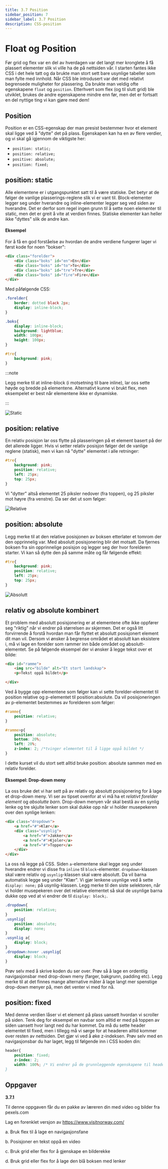 ```yaml
---
title: 3.7 Position
sidebar_position: 7
sidebar_label: 3.7 Position
description: CSS-position
---
```


# Float og Position

Før grid og flex var en del av hverdagen var det langt mer kronglete å få plassert elementer slik vi ville ha de på nettsiden vår. I starten fantes ikke CSS i det hele tatt og da brukte man stort sett bare usynlige tabeller som man fylte med innhold. Når CSS ble introdusert var det med relativt begrensede muligheter for plassering. Da brukte man veldig ofte egenskapene `float` og `position`. Etterhvert som flex (og til slutt grid) ble utviklet, brukes de andre egenskapene mindre enn før, men det er fortsatt en del nyttige ting vi kan gjøre med dem!


## Position

Position er en CSS-egenskap der man presist bestemmer hvor et element skal ligge ved å "dytte" det på plass. Egenskapen kan ha en av flere verdier, og vi skal gå igjennom de viktigste her:

* `position: static;`
* `position: relative;`
* `positive: absolute;`
* `position: fixed;`

## position: static

Alle elementene er i utgangspunktet satt til å være statiske. Det betyr at de følger de vanlige plasserings-reglene slik vi er vant til. Block-elementer legger seg under hverandre og inline-elementer legger seg ved siden av hverandre. Det er derfor som regel ingen grunn til å sette noen elementer til static, men det er greit å vite at verdien finnes. Statiske elementer kan heller ikke "dyttes" slik de andre kan.

#### Eksempel

For å få en god forståelse av hvordan de andre verdiene fungerer lager vi først kode for noen "bokser":

```html
<div class="forelder">
    <div class="boks" id="en">En</div>
    <div class="boks" id="to">To</div>
    <div class="boks" id="tre">Tre</div>
    <div class="boks" id="fire">Fire</div>
</div>
```

Med påfølgende CSS:

```css
.forelder{
    border: dotted black 2px;
    display: inline-block;
}

.boks{
    display: inline-block;
    background: lightblue;
    width: 100px;
    height: 100px;
}

#tre{
    background: pink;
}
```

:::note

Legg merke til at inline-block (i motsetning til bare inline), lar oss sette høyde og bredde på elementene. Alternativt kunne vi brukt flex, men eksempelet er best når elementene ikke er dynamiske.

:::

![Static](./bilder/3_6%20-%20floatogposition/position1.png)

## position: relative

En relativ posisjon lar oss flytte på plasseringen på et element basert på der det allerede ligger. Hvis vi setter relativ posisjon følger det de vanlige reglene (statisk), men vi kan nå "dytte" elementet i alle retninger:

```css
#tre{
    background: pink;
    position: relative;
    left: 25px;
    top: 25px;
}
```

Vi "dytter" altså elementet 25 piksler nedover (fra toppen), og 25 piksler mot høyre (fra venstre). Da ser det ut som følger:

![Relative](./bilder/3_6%20-%20floatogposition/position2.png)

## position: absolute 

Legg merke til at den relative posisjonen av boksen etterlater et tomrom der den opprinnelig var. Med absolutt posisjonering blir det motsatt. Da fjernes boksen fra sin opprinnelige posisjon og legger seg der hvor forelderen starter. Vi kan så dytte den på samme måte og får følgende effekt:

```css
#tre{
    background: pink;
    position: relative;
    left: 25px;
    top: 25px;
}
```

![Absolutt](./bilder/3_6%20-%20floatogposition/position3.png)

## relativ og absolute kombinert

Et problem med absolutt posisjonering er at elementene ofte ikke oppfører seg "riktig" når vi endrer på størrelsen av skjermen. Det er også litt forvirrende å forstå hvordan man får flyttet et absolutt posisjonert element dit man vil. Dersom vi ønsker å begrense området et absolutt kan eksistere i, må vi lage en forelder som rammer inn både området og absolutt-elementet. Se på følgende eksempel der vi ønsker å legge tekst over et bilde:

```html
<div id="ramme">
    <img src="bilde" alt="Et stort landskap">
    <p>Tekst oppå bildet</p>

</div>
```
Ved å bygge opp elementene som følger kan vi sette forelder-elementet til position relative og p-elementet til position:absolute. Da vil posisjoneringen av p-elementet bestemmes av forelderen som følger:

```css
#ramme{
    position: relative;
}

#ramme>p{
    position: absolute;
    bottom: 20%;
    left: 20%;
    z-index: 2; /*tvinger elementet til å ligge oppå bildet */
}

```

I dette kurset vil du stort sett alltid bruke position: absolute sammen med en relativ forelder.







#### Eksempel: Drop-down meny

La oss bruke det vi har sett på av relativ og absolutt posisjonering for å lage et drop-down meny. Vi ser av tipset ovenfor at vi må ha et *relativt forelder element* og *absolutte barn*. Drop-down menyen vår skal bestå av en synlig lenke og tre skjulte lenker som skal dukke opp når vi holder musepekeren over den synlige lenken:

```html
<div class="dropdown">
    <a href="#">Klær</a>
    <div class="usynlig">
        <a href="#">Jakker</a>
        <a href="#">Kjoler</a>
        <a href="#">Topper</a>
    </div>
</div>
```

La oss nå legge på CSS. Siden `a`-elementene skal legge seg under hverandre endrer vi disse fra `inline` til `block`-elementer. `dropdown`-klassen skal være relativ og `usynlig`-klassen skal være absolutt. Da vil barna automatisk legge seg under "Klær". Vi gjør lenkene usynlige ved å sette `display: none;` på usynlig-klassen. Legg merke til den siste selektoren, når vi holder musepekeren over det relative elementet så skal de usynlige barna dukke opp ved at vi endrer de til `display: block;`.

```css
.dropdown{
    position: relative;
}
.usynlig{
    position: absolute;
    display: none;
}
.usynlig a{
    display: block;
}
.dropdown:hover .usynlig{
    display: block;
}
```

Prøv selv med å skrive koden du ser over. Prøv så å lage en ordentlig navigasjonsbar med drop-down meny (farger, bakgrunn, padding etc). Legg merke til at det finnes mange alternative måter å lage langt mer spenstige drop-down menyer på, men det venter vi med for nå.

## position: fixed

Med denne verdien låser vi et element på plass uansett hvordan vi scroller på siden. Tenk deg for eksempel en navbar som alltid er med på toppen av siden uansett hvor langt ned du har kommet. Da må du sette header elementet til fixed, men i tillegg må vi sørge for at headeren alltid kommer over resten av nettsiden. Det gjør vi ved å øke z-indeksen. Prøv selv med en navigasjonsbar du har laget, legg til følgende inn i CSS koden din:

```css
header{
    position: fixed;
    z-index: 2;
    width: 100%; /* Vi endrer på de grunnleggende egenskapene til header, og må da spesifisere bredden.
}
```

## Oppgaver

**3.7.1**

Til denne oppgaven får du en pakke av læreren din med video og bilder fra pexels.com

Lag en forenklet versjon av https://www.visitnorway.com/

a. Bruk flex til å lage en navigasjonsfane

b. Posisjoner en tekst oppå en video

c. Bruk grid eller flex for å gjenskape en bilderekke

d. Bruk grid eller flex for å lage den blå boksen med lenker
